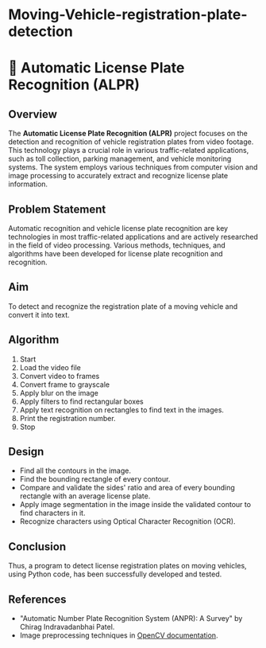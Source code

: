 # Moving-Vehicle-registration-plate-detection


# 🚗 Automatic License Plate Recognition (ALPR)

## Overview

The **Automatic License Plate Recognition (ALPR)** project focuses on the detection and recognition of vehicle registration plates from video footage. This technology plays a crucial role in various traffic-related applications, such as toll collection, parking management, and vehicle monitoring systems. The system employs various techniques from computer vision and image processing to accurately extract and recognize license plate information.

## Problem Statement

Automatic recognition and vehicle license plate recognition are key technologies in most traffic-related applications and are actively researched in the field of video processing. Various methods, techniques, and algorithms have been developed for license plate recognition and recognition.

## Aim

To detect and recognize the registration plate of a moving vehicle and convert it into text.

## Algorithm

1. Start
2. Load the video file
3. Convert video to frames
4. Convert frame to grayscale
5. Apply blur on the image
6. Apply filters to find rectangular boxes
7. Apply text recognition on rectangles to find text in the images.
8. Print the registration number.
9. Stop

## Design

- Find all the contours in the image.
- Find the bounding rectangle of every contour.
- Compare and validate the sides' ratio and area of every bounding rectangle with an average license plate.
- Apply image segmentation in the image inside the validated contour to find characters in it.
- Recognize characters using Optical Character Recognition (OCR).

## Conclusion

Thus, a program to detect license registration plates on moving vehicles, using Python code, has been successfully developed and tested.

## References

- "Automatic Number Plate Recognition System (ANPR): A Survey" by Chirag Indravadanbhai Patel.
- Image preprocessing techniques in [OpenCV documentation](https://docs.opencv.org/).

